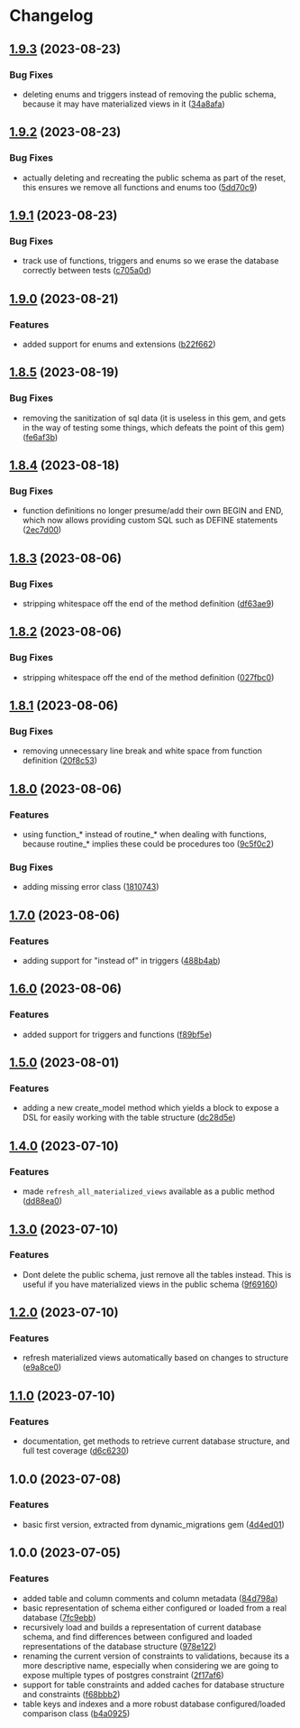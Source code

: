 # Changelog

## [1.9.3](https://github.com/craigulliott/pg_spec_helper/compare/v1.9.2...v1.9.3) (2023-08-23)


### Bug Fixes

* deleting enums and triggers instead of removing the public schema, because it may have materialized views in it ([34a8afa](https://github.com/craigulliott/pg_spec_helper/commit/34a8afae9cca995ba8950d7d54ad377869901c19))

## [1.9.2](https://github.com/craigulliott/pg_spec_helper/compare/v1.9.1...v1.9.2) (2023-08-23)


### Bug Fixes

* actually deleting and recreating the public schema as part of the reset, this ensures we remove all functions and enums too ([5dd70c9](https://github.com/craigulliott/pg_spec_helper/commit/5dd70c93eb3754a3e84161dc571e3a39b814f34c))

## [1.9.1](https://github.com/craigulliott/pg_spec_helper/compare/v1.9.0...v1.9.1) (2023-08-23)


### Bug Fixes

* track use of functions, triggers and enums so we erase the database correctly between tests ([c705a0d](https://github.com/craigulliott/pg_spec_helper/commit/c705a0defe011c715de18c10f16861a02308122b))

## [1.9.0](https://github.com/craigulliott/pg_spec_helper/compare/v1.8.5...v1.9.0) (2023-08-21)


### Features

* added support for enums and extensions ([b22f662](https://github.com/craigulliott/pg_spec_helper/commit/b22f662cad22c1220ac6f4bc029ca534348a4bea))

## [1.8.5](https://github.com/craigulliott/pg_spec_helper/compare/v1.8.4...v1.8.5) (2023-08-19)


### Bug Fixes

* removing the sanitization of sql data (it is useless in this gem, and gets in the way of testing some things, which defeats the point of this gem) ([fe6af3b](https://github.com/craigulliott/pg_spec_helper/commit/fe6af3bd4443b140a3136d43f1da61315de4d761))

## [1.8.4](https://github.com/craigulliott/pg_spec_helper/compare/v1.8.3...v1.8.4) (2023-08-18)


### Bug Fixes

* function definitions no longer presume/add their own BEGIN and END, which now allows providing custom SQL such as DEFINE statements ([2ec7d00](https://github.com/craigulliott/pg_spec_helper/commit/2ec7d00bd2ad539860384981586b0bcee98d56a7))

## [1.8.3](https://github.com/craigulliott/pg_spec_helper/compare/v1.8.2...v1.8.3) (2023-08-06)


### Bug Fixes

* stripping whitespace off the end of the method definition ([df63ae9](https://github.com/craigulliott/pg_spec_helper/commit/df63ae96faf090b98220a9e64d87dbaaf89135d0))

## [1.8.2](https://github.com/craigulliott/pg_spec_helper/compare/v1.8.1...v1.8.2) (2023-08-06)


### Bug Fixes

* stripping whitespace off the end of the method definition ([027fbc0](https://github.com/craigulliott/pg_spec_helper/commit/027fbc01cc04e79110a97392a6811371c487bab6))

## [1.8.1](https://github.com/craigulliott/pg_spec_helper/compare/v1.8.0...v1.8.1) (2023-08-06)


### Bug Fixes

* removing unnecessary line break and white space from function definition ([20f8c53](https://github.com/craigulliott/pg_spec_helper/commit/20f8c539d308bc88fbc04428064febfbbc2c0970))

## [1.8.0](https://github.com/craigulliott/pg_spec_helper/compare/v1.7.0...v1.8.0) (2023-08-06)


### Features

* using function_* instead of routine_* when dealing with functions, because routine_* implies these could be procedures too ([9c5f0c2](https://github.com/craigulliott/pg_spec_helper/commit/9c5f0c267f377731ed82d764a4f866de0b4525ee))


### Bug Fixes

* adding missing error class ([1810743](https://github.com/craigulliott/pg_spec_helper/commit/181074326fbf63eb27760486b4f18e1ea11c86b9))

## [1.7.0](https://github.com/craigulliott/pg_spec_helper/compare/v1.6.0...v1.7.0) (2023-08-06)


### Features

* adding support for "instead of" in triggers ([488b4ab](https://github.com/craigulliott/pg_spec_helper/commit/488b4ab5fb458db2c7e2f60395b12dcfa9559459))

## [1.6.0](https://github.com/craigulliott/pg_spec_helper/compare/v1.5.0...v1.6.0) (2023-08-06)


### Features

* added support for triggers and functions ([f89bf5e](https://github.com/craigulliott/pg_spec_helper/commit/f89bf5e3afa6fc411e9d1f16cb62db74fc8dc987))

## [1.5.0](https://github.com/craigulliott/pg_spec_helper/compare/v1.4.0...v1.5.0) (2023-08-01)


### Features

* adding a new create_model method which yields a block to expose a DSL for easily working with the table structure ([dc28d5e](https://github.com/craigulliott/pg_spec_helper/commit/dc28d5ef599d8306564aa7c29d2220fb22ee6dd6))

## [1.4.0](https://github.com/craigulliott/pg_spec_helper/compare/v1.3.0...v1.4.0) (2023-07-10)


### Features

* made `refresh_all_materialized_views` available as a public method ([dd88ea0](https://github.com/craigulliott/pg_spec_helper/commit/dd88ea0877ba75f5c78ce5083421dd20090be6cb))

## [1.3.0](https://github.com/craigulliott/pg_spec_helper/compare/v1.2.0...v1.3.0) (2023-07-10)


### Features

* Dont delete the public schema, just remove all the tables instead. This is useful if you have materialized views in the public schema ([9f69160](https://github.com/craigulliott/pg_spec_helper/commit/9f691602bc851fbeea0d01a0f8e9a7555f154e35))

## [1.2.0](https://github.com/craigulliott/pg_spec_helper/compare/v1.1.0...v1.2.0) (2023-07-10)


### Features

* refresh materialized views automatically based on changes to structure ([e9a8ce0](https://github.com/craigulliott/pg_spec_helper/commit/e9a8ce011578018b2374612e6d6ce8765e49d4db))

## [1.1.0](https://github.com/craigulliott/pg_spec_helper/compare/v1.0.0...v1.1.0) (2023-07-10)


### Features

* documentation, get methods to retrieve current database structure, and full test coverage ([d6c6230](https://github.com/craigulliott/pg_spec_helper/commit/d6c623055d3ac2920bdc4f805973df7f25208329))

## 1.0.0 (2023-07-08)


### Features

* basic first version, extracted from dynamic_migrations gem ([4d4ed01](https://github.com/craigulliott/pg_spec_helper/commit/4d4ed016d1a19394d0db7c39a01c153670a3edfe))

## 1.0.0 (2023-07-05)


### Features

* added table and column comments and column metadata ([84d798a](https://github.com/craigulliott/pg_spec_helper/commit/84d798aae35c259545f73dbbd7d076d8ceaa8739))
* basic representation of schema either configured or loaded from a real database ([7fc9ebb](https://github.com/craigulliott/pg_spec_helper/commit/7fc9ebbe5a8e5faa4e6017deec9bc66f7ba15f16))
* recursively load and builds a representation of current database schema, and find differences between configured and loaded representations of the database structure ([978e122](https://github.com/craigulliott/pg_spec_helper/commit/978e12279760709f1511dc7c6d9fe7ff57b54f3e))
* renaming the current version of constraints to validations, because its a more descriptive name, especially when considering we are going to expose multiple types of postgres constraint ([2f17af6](https://github.com/craigulliott/pg_spec_helper/commit/2f17af665028ed6f49d8bdd9b7ff6a52339206db))
* support for table constraints and added caches for database structure and constraints ([f68bbb2](https://github.com/craigulliott/pg_spec_helper/commit/f68bbb20a25fab149ed4b3b9c591fde1a6ff628e))
* table keys and indexes and a more robust database configured/loaded comparison class ([b4a0925](https://github.com/craigulliott/pg_spec_helper/commit/b4a092535e4e59d0fb9b97efc3d210289346b454))
